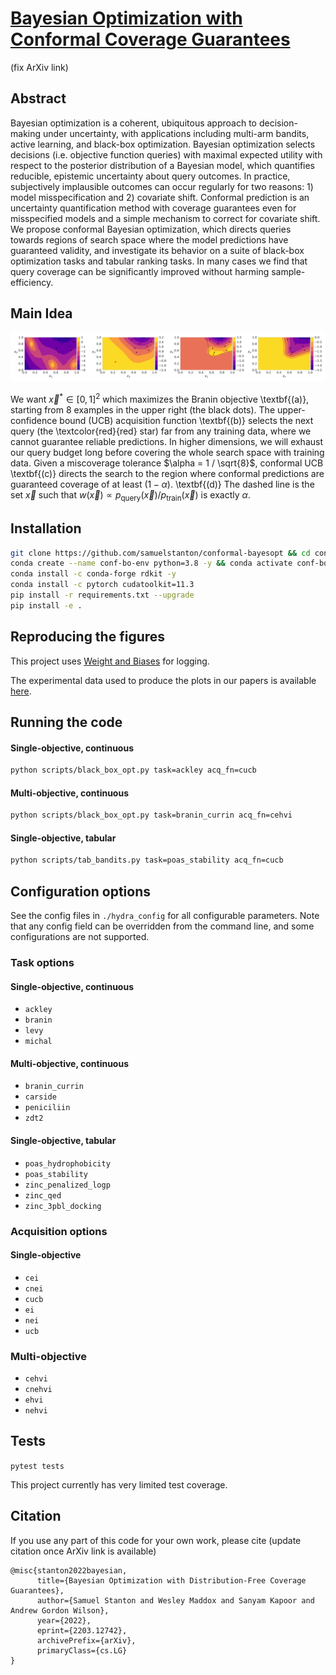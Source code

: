 # [Bayesian Optimization with Conformal Coverage Guarantees](https://arxiv.org/abs/2203.12742)
(fix ArXiv link)

## Abstract

Bayesian optimization is a coherent, ubiquitous approach to decision-making under uncertainty, with applications including multi-arm bandits, active learning, and black-box optimization.
Bayesian optimization selects decisions (i.e. objective function queries) with maximal expected utility with respect to the posterior distribution of a Bayesian model, which quantifies reducible, epistemic uncertainty about query outcomes.
In practice, subjectively implausible outcomes can occur regularly for two reasons: 1) model misspecification and 2) covariate shift.
Conformal prediction is an uncertainty quantification method with coverage guarantees even for misspecified models and a simple mechanism to correct for covariate shift.
We propose conformal Bayesian optimization, which directs queries towards regions of search space where the model predictions have guaranteed validity, and investigate its behavior on a suite of black-box optimization tasks and tabular ranking tasks.
In many cases we find that query coverage can be significantly improved without harming sample-efficiency.

## Main Idea

![Figure 1](https://github.com/samuelstanton/conformal-bayesopt/blob/refactor/conformalbo/assets/figures/branin_example_v0.0.2.png?raw=true)

We want $\vec x^* \in [0, 1]^2$ which maximizes the Branin objective \textbf{(a)}, starting from $8$ examples in the upper right (the black dots).
The upper-confidence bound (UCB) acquisition function \textbf{(b)} selects the next query (the \textcolor{red}{red} star) far from any training data, where we cannot guarantee reliable predictions.
In higher dimensions, we will exhaust our query budget long before covering the whole search space with training data.
Given a miscoverage tolerance $\alpha = 1 / \sqrt{8}$, conformal UCB \textbf{(c)} directs the search to the region where conformal predictions are guaranteed coverage of at least $(1 - \alpha)$.
\textbf{(d)} The dashed line is the set $\vec x$ such that $w(\vec x) \propto p_{\mathrm{query}}(\vec x) / p_{\mathrm{train}}(\vec x)$ is exactly $\alpha$.

## Installation

```bash
git clone https://github.com/samuelstanton/conformal-bayesopt && cd conformal-bayesopt
conda create --name conf-bo-env python=3.8 -y && conda activate conf-bo-env
conda install -c conda-forge rdkit -y
conda install -c pytorch cudatoolkit=11.3
pip install -r requirements.txt --upgrade
pip install -e .
```

## Reproducing the figures

This project uses [Weight and Biases](https://docs.wandb.ai/) for logging.

The experimental data used to produce the plots in our papers is available [here](https://wandb.ai/samuelstanton/conformal-bayesopt).


## Running the code

#### Single-objective, continuous
```bash
python scripts/black_box_opt.py task=ackley acq_fn=cucb
```

#### Multi-objective, continuous
```bash
python scripts/black_box_opt.py task=branin_currin acq_fn=cehvi
```

#### Single-objective, tabular
```bash 
python scripts/tab_bandits.py task=poas_stability acq_fn=cucb
```

## Configuration options

See the config files in `./hydra_config` for all configurable parameters.
Note that any config field can be overridden from the command line, and some configurations are not supported. 

### Task options

#### Single-objective, continuous
- `ackley`
- `branin`
- `levy`
- `michal`

#### Multi-objective, continuous
- `branin_currin`
- `carside`
- `peniciliin`
- `zdt2`

#### Single-objective, tabular
- `poas_hydrophobicity`
- `poas_stability`
- `zinc_penalized_logp`
- `zinc_qed`
- `zinc_3pbl_docking`

### Acquisition options

#### Single-objective
- `cei`
- `cnei`
- `cucb`
- `ei`
- `nei`
- `ucb`

### Multi-objective
- `cehvi`
- `cnehvi`
- `ehvi`
- `nehvi`


## Tests

`pytest tests`

This project currently has very limited test coverage.

## Citation

If you use any part of this code for your own work, please cite
(update citation once ArXiv link is available)

```
@misc{stanton2022bayesian,
      title={Bayesian Optimization with Distribution-Free Coverage Guarantees}, 
      author={Samuel Stanton and Wesley Maddox and Sanyam Kapoor and Andrew Gordon Wilson},
      year={2022},
      eprint={2203.12742},
      archivePrefix={arXiv},
      primaryClass={cs.LG}
}
```
